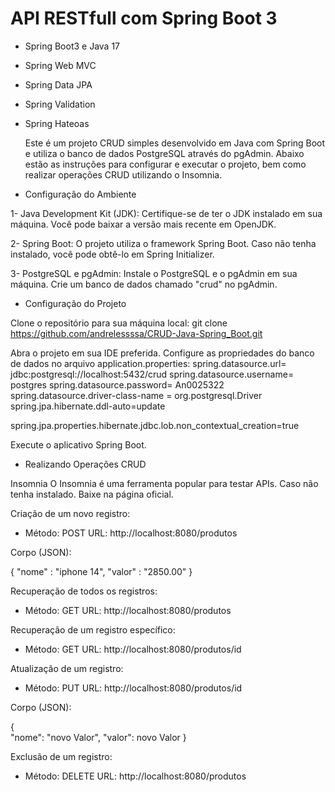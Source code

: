 # API RESTfull com Spring Boot 3 

* Spring Boot3 e Java 17
* Spring Web MVC
* Spring Data JPA
* Spring Validation
* Spring Hateoas

  Este é um projeto CRUD simples desenvolvido em Java com Spring Boot e utiliza o banco de dados PostgreSQL através do pgAdmin. Abaixo estão as instruções para configurar e executar o projeto, bem como realizar operações CRUD utilizando o Insomnia.

- Configuração do Ambiente

1- Java Development Kit (JDK):
Certifique-se de ter o JDK instalado em sua máquina. Você pode baixar a versão mais recente em OpenJDK.

2- Spring Boot:
O projeto utiliza o framework Spring Boot. Caso não tenha instalado, você pode obtê-lo em Spring Initializer.

3- PostgreSQL e pgAdmin:
Instale o PostgreSQL e o pgAdmin em sua máquina. Crie um banco de dados chamado "crud" no pgAdmin.

- Configuração do Projeto

Clone o repositório para sua máquina local:
git clone https://github.com/andrelessssa/CRUD-Java-Spring_Boot.git

Abra o projeto em sua IDE preferida.
Configure as propriedades do banco de dados no arquivo application.properties:
spring.datasource.url= jdbc:postgresql://localhost:5432/crud
spring.datasource.username= postgres
spring.datasource.password= An0025322
spring.datasource.driver-class-name = org.postgresql.Driver
spring.jpa.hibernate.ddl-auto=update

spring.jpa.properties.hibernate.jdbc.lob.non_contextual_creation=true

Execute o aplicativo Spring Boot.

- Realizando Operações CRUD

Insomnia
O Insomnia é uma ferramenta popular para testar APIs. Caso não tenha instalado. Baixe na página oficial.

Criação de um novo registro:

- Método: POST
URL: http://localhost:8080/produtos

Corpo (JSON):

{
"nome" : "iphone 14",
"valor" : "2850.00"
}

Recuperação de todos os registros:

- Método: GET
URL: http://localhost:8080/produtos

Recuperação de um registro específico:

- Método: GET
URL: http://localhost:8080/produtos/id

Atualização de um registro:

- Método: PUT
URL: http://localhost:8080/produtos/id

Corpo (JSON):

{	
	"nome": "novo Valor",
	"valor": novo Valor
}

Exclusão de um registro:

- Método: DELETE
URL: http://localhost:8080/produtos



